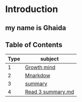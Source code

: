 # Introduction 
## my name is Ghaida


## Table of Contents

| Type     | subject  |
| ----------- | ----------- |
| 1      |[Growth mind](/Growthmindset.md)   |
| 2  |  [Mnarkdow](/Markdown.md)       |
|    3  |[summary](/summary.md)|
|4|[Read 3 summary.md](/Read3summary.md)|


